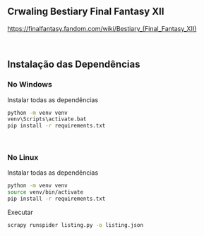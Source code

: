 ## Crwaling Bestiary Final Fantasy XII
https://finalfantasy.fandom.com/wiki/Bestiary_(Final_Fantasy_XII)

<br>

## Instalação das Dependências

### No Windows
Instalar todas as dependências
```bash
python -m venv venv
venv\Scripts\activate.bat
pip install -r requirements.txt
```
<br>

### No Linux
Instalar todas as dependências
```bash
python -m venv venv
source venv/bin/activate
pip install -r requirements.txt
```


Executar
```bash
scrapy runspider listing.py -o listing.json
```
